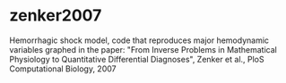 # zenker2007
Hemorrhagic shock model, code that reproduces major hemodynamic variables graphed in the paper: "From Inverse Problems in Mathematical Physiology to Quantitative Differential Diagnoses", Zenker et al., PloS Computational Biology, 2007
